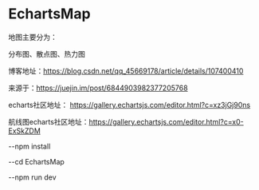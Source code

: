 # EchartsMap

地图主要分为：

分布图、散点图、热力图

博客地址：https://blog.csdn.net/qq_45669178/article/details/107400410


来源于：https://juejin.im/post/6844903982377205768


echarts社区地址： https://gallery.echartsjs.com/editor.html?c=xz3jGj90ns


航线图echarts社区地址：https://gallery.echartsjs.com/editor.html?c=x0-ExSkZDM

--npm install   

--cd EchartsMap

--npm run dev



